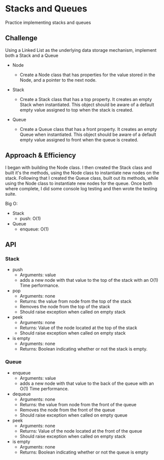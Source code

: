 # Stacks and Queues

Practice implementing stacks and queues

## Challenge

Using a Linked List as the underlying data storage mechanism, implement both a Stack and a Queue

- Node
  - Create a Node class that has properties for the value stored in the Node, and a pointer to the next node.

- Stack
  - Create a Stack class that has a top property. It creates an empty Stack when instantiated. This object should be aware of a default empty value assigned to top when the stack is created.

- Queue
  - Create a Queue class that has a front property. It creates an empty Queue when instantiated. This object should be aware of a default empty value assigned to front when the queue is created.

## Approach & Efficiency

I began with building the Node class. I then created the Stack class and built it's the methods, using the Node class to instantiate new nodes on the stack. Following that I created the Queue class, built out its methods, while using the Node class to instantiate new nodes for the queue. Once both where complete, I did some console log testing and then wrote the testing suite.

Big O:
- Stack
  - push: O(1)
- Queue
  - enqueue: O(1)


## API

### Stack

- push
  - Arguments: value
  - adds a new node with that value to the top of the stack with an O(1) Time performance.
- pop
  - Arguments: none
  - Returns: the value from node from the top of the stack
  - Removes the node from the top of the stack
  - Should raise exception when called on empty stack
- peek
  - Arguments: none
  - Returns: Value of the node located at the top of the stack
  - Should raise exception when called on empty stack
- is empty
  - Arguments: none
  - Returns: Boolean indicating whether or not the stack is empty.

### Queue

- enqueue
  - Arguments: value
  - adds a new node with that value to the back of the queue with an O(1) Time performance.
- dequeue
  - Arguments: none
  - Returns: the value from node from the front of the queue
  - Removes the node from the front of the queue
  - Should raise exception when called on empty queue
- peek
  - Arguments: none
  - Returns: Value of the node located at the front of the queue
  - Should raise exception when called on empty stack
- is empty
  - Arguments: none
  - Returns: Boolean indicating whether or not the queue is empty